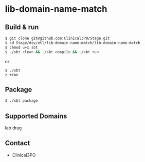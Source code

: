 # lib-domain-name-match #

## Build & run ##

```sh
$ git clone git@github.com:Clinical3PO/Stage.git
$ cd Stage/dev/etl/lib-domain-name-match/lib-domain-name-match
$ chmod u+x sbt
$ ./sbt clean && ./sbt compile && ./sbt run
```
or
```
$ ./sbt
> +run
```

## Package ##

```sh
$ ./sbt package
```

## Supported Domains ##

lab
drug


## Contact ##

- Clinical3PO 
